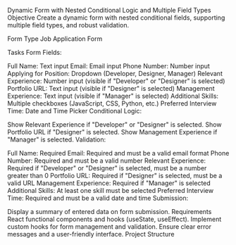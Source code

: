 Dynamic Form with Nested Conditional Logic and Multiple Field Types
Objective
Create a dynamic form with nested conditional fields, supporting multiple field types, and robust validation.

Form Type
Job Application Form

Tasks
Form Fields:

Full Name: Text input
Email: Email input
Phone Number: Number input
Applying for Position: Dropdown (Developer, Designer, Manager)
Relevant Experience: Number input (visible if "Developer" or "Designer" is selected)
Portfolio URL: Text input (visible if "Designer" is selected)
Management Experience: Text input (visible if "Manager" is selected)
Additional Skills: Multiple checkboxes (JavaScript, CSS, Python, etc.)
Preferred Interview Time: Date and Time Picker
Conditional Logic:

Show Relevant Experience if "Developer" or "Designer" is selected.
Show Portfolio URL if "Designer" is selected.
Show Management Experience if "Manager" is selected.
Validation:

Full Name: Required
Email: Required and must be a valid email format
Phone Number: Required and must be a valid number
Relevant Experience: Required if "Developer" or "Designer" is selected, must be a number greater than 0
Portfolio URL: Required if "Designer" is selected, must be a valid URL
Management Experience: Required if "Manager" is selected
Additional Skills: At least one skill must be selected
Preferred Interview Time: Required and must be a valid date and time
Submission:

Display a summary of entered data on form submission.
Requirements
React functional components and hooks (useState, useEffect).
Implement custom hooks for form management and validation.
Ensure clear error messages and a user-friendly interface.
Project Structure
